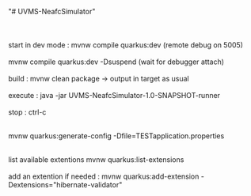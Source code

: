 "# UVMS-NeafcSimulator" <br><br><br><br>
start in dev mode :  mvnw compile quarkus:dev  (remote debug on 5005)  <br><br>
                     mvnw compile quarkus:dev -Dsuspend  (wait for debugger attach) <br><br>
 build             :  mvnw clean package   -> output in target as usual <br><br>
 execute           :  java -jar UVMS-NeafcSimulator-1.0-SNAPSHOT-runner <br><br>
 stop              :  ctrl-c <br><br>

 mvnw quarkus:generate-config -Dfile=TESTapplication.properties <br><br>

 list available extentions mvnw quarkus:list-extensions <br><br>
 add an extention if needed : mvnw quarkus:add-extension -Dextensions="hibernate-validator" <br>
